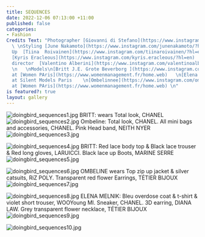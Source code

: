```yaml
---
title: SEQUENCES
date: 2022-12-06 07:13:00 +11:00
published: false
categories:
- Fashion
Credits Text: "Photographer [Giovanni di Stefano](https://www.instagram.com/__giovanni__di__stefano/?hl=en)
  \ \nStyling [June Nakamoto](https://www.instagram.com/junenakamoto/?hl=en)   \nMake
  Up  [Tiina  Roivainen](https://www.instagram.com/tiinaroivainen/?hl=en)  \nHair:
  [Kyris Eracleous](https://www.instagram.com/kyris.eracleous/?hl=en)            \nCreative
  director  [Valentino Alberini](https://www.instagram.com/valentinoalberini/?hl=en)
  \n   \nModels\n[Britt J.E. Grote Beverborg ](https://www.instagram.com/britt1911_omgmm/?hl=en)
  at [Women PAris](https://www.womenmanagement.fr/home.web)   \n[Elena Melnik ](https://www.instagram.com/_elena_melnik/)
  at Silent Models Paris    \n[Ombelinnee](https://www.instagram.com/ombelinnee/)
  at [Women PAris](https://www.womenmanagement.fr/home.web) \n"
is featured?: true
layout: gallery
---
```


![doingbird_sequences1.jpg](/uploads/doingbird_sequences1.jpg)
BRITT: wears Total look, CHANEL
![doingbird_sequences2.jpg](/uploads/doingbird_sequences2.jpg)
Ombeline: Total look, CHANEL. All  mini bags and accessories, CHANEL. Pink Head band, NEITH NYER
![doingbird_sequences3.jpg](/uploads/doingbird_sequences3.jpg)

![doingbird_sequences4.jpg](/uploads/doingbird_sequences4.jpg)
BRITT:  Red lace body top & Black lace trouser & Red long gloves, LARUICCI. Black lace up Boots, MARINE SERRE 
![doingbird_sequences5.jpg](/uploads/doingbird_sequences5.jpg)

![doingbird_sequences6.jpg](/uploads/doingbird_sequences6.jpg)
OMBELINE wears Top zip up jacket & silver catsuits, RiZ POLY. Transparent red flower Earrings, TÉTIER BIJOUX
![doingbird_sequences7.jpg](/uploads/doingbird_sequences7.jpg)

![doingbird_sequences8.jpg](/uploads/doingbird_sequences8.jpg)
ELENA MELNIK: Bleu overdose coat & t-shirt & violet short trouser, WOOYoung MI. Sneaker, CHANEL. 3D earring, DIANA  LAW. Grey transparent flower necklace, TÉTIER BIJOUX
![doingbird_sequences9.jpg](/uploads/doingbird_sequences9.jpg)

![doingbird_sequences10.jpg](/uploads/doingbird_sequences10.jpg)

